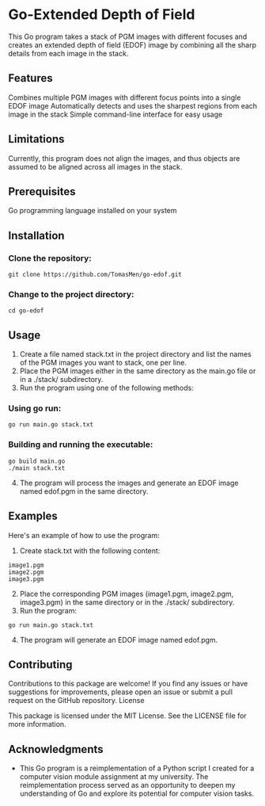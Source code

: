 # Go-Extended Depth of Field

This Go program takes a stack of PGM images with different focuses and creates an extended depth of field (EDOF) image by combining all the sharp details from each image in the stack.
## Features

Combines multiple PGM images with different focus points into a single EDOF image
Automatically detects and uses the sharpest regions from each image in the stack
Simple command-line interface for easy usage

## Limitations

Currently, this program does not align the images, and thus objects are assumed to be aligned across all images in the stack.

## Prerequisites

Go programming language installed on your system

## Installation

### Clone the repository:

``` 
git clone https://github.com/TomasMen/go-edof.git
```

### Change to the project directory:

``` 
cd go-edof
```

## Usage

1. Create a file named stack.txt in the project directory and list the names of the PGM images you want to stack, one per line.
2. Place the PGM images either in the same directory as the main.go file or in a ./stack/ subdirectory.
3. Run the program using one of the following methods:

### Using go run:

``` 
go run main.go stack.txt
```

### Building and running the executable:
```
go build main.go
./main stack.txt
```

4. The program will process the images and generate an EDOF image named edof.pgm in the same directory.

## Examples

Here's an example of how to use the program:

1. Create stack.txt with the following content:
```
image1.pgm
image2.pgm
image3.pgm
```

2. Place the corresponding PGM images (image1.pgm, image2.pgm, image3.pgm) in the same directory or in the ./stack/ subdirectory.
3. Run the program:
``` 
go run main.go stack.txt
```

4. The program will generate an EDOF image named edof.pgm.

## Contributing

Contributions to this package are welcome! If you find any issues or have suggestions for improvements, please open an issue or submit a pull request on the GitHub repository.
License

This package is licensed under the MIT License. See the LICENSE file for more information.

## Acknowledgments

- This Go program is a reimplementation of a Python script I created for a computer vision module assignment at my university. The reimplementation process served as an opportunity to deepen my understanding of Go and explore its potential for computer vision tasks.

